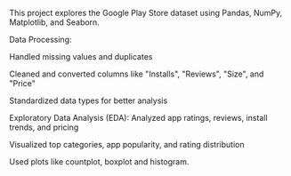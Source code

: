 This project explores the Google Play Store dataset using Pandas, NumPy, Matplotlib, and Seaborn.

Data Processing:

Handled missing values and duplicates

Cleaned and converted columns like "Installs", "Reviews", "Size", and "Price"

Standardized data types for better analysis


 Exploratory Data Analysis (EDA):
Analyzed app ratings, reviews, install trends, and pricing

Visualized top categories, app popularity, and rating distribution

Used plots like countplot, boxplot and histogram.
